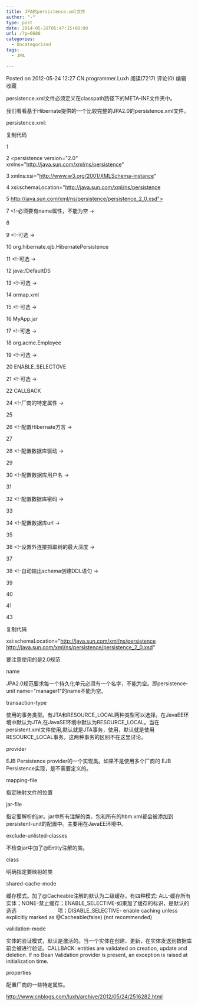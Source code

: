 ```yaml
---
title: JPA的persistence.xml文件
author: "-"
type: post
date: 2014-05-29T05:47:15+00:00
url: /?p=6688
categories:
  - Uncategorized
tags:
  - JPA

---
```

Posted on 2012-05-24 12:27 CN.programmer.Luxh 阅读(7217) 评论(0) 编辑 收藏
  
persistence.xml文件必须定义在classpath路径下的META-INF文件夹中。


我们看看基于Hibernate提供的一个比较完整的JPA2.0的persistence.xml文件。

persistence.xml:

复制代码
  
1 <?xml version="1.0" encoding="UTF-8"?>
  
2 <persistence version="2.0" xmlns="http://java.sun.com/xml/ns/persistence"
  
3 xmlns:xsi="http://www.w3.org/2001/XMLSchema-instance"
  
4 xsi:schemaLocation="http://java.sun.com/xml/ns/persistence
  
5 http://java.sun.com/xml/ns/persistence/persistence_2_0.xsd">
  
7 <!-必须要有name属性，不能为空 ->
  
8 <persistence-unit name="jpaPU" transaction-type="RESOURCE_LOCAL">
  
9 <!-可选 ->
  
10 <provider>org.hibernate.ejb.HibernatePersistence</provider>
  
11 <!-可选 ->
  
12 <jta-data-source>java:/DefaultDS</jta-data-source>
  
13 <!-可选 ->
  
14 <mapping-file>ormap.xml</mapping-file>
  
15 <!-可选 ->
  
16 <jar-file>MyApp.jar</jar-file>
  
17 <!-可选 ->
  
18 <class>org.acme.Employee</class>
  
19 <!-可选 ->
  
20 <shared-cache-mode>ENABLE_SELECTOVE</shared-cache-mode>
  
21 <!-可选 ->
  
22 <validation-mode>CALLBACK</validation-mode>
  
24 <!-厂商的特定属性 ->
  
25 <properties>
  
26 <!-配置Hibernate方言 ->
  
27 <property name="hibernate.dialect" value="org.hibernate.dialect.MySQL5Dialect" />
  
28 <!-配置数据库驱动 ->
  
29 <property name="hibernate.connection.driver_class" value="com.MySQL.jdbc.Driver" />
  
30 <!-配置数据库用户名 ->
  
31 <property name="hibernate.connection.username" value="root" />
  
32 <!-配置数据库密码 ->
  
33 <property name="hibernate.connection.password" value="root" />
  
34 <!-配置数据库url ->
  
35 <property name="hibernate.connection.url" value="jdbc:MySQL://localhost:3306/jpa?useUnicode=true&characterEncoding=UTF-8" />
  
36 <!-设置外连接抓取树的最大深度 ->
  
37 <property name="hibernate.max_fetch_depth" value="3" />
  
38 <!-自动输出schema创建DDL语句 ->
  
39 <property name="hibernate.hbm2ddl.auto" value="update" />
  
40 </properties>
  
41 </persistence-unit>
  
43 </persistence>
  
复制代码

xsi:schemaLocation="http://java.sun.com/xml/ns/persistence http://java.sun.com/xml/ns/persistence/persistence_2_0.xsd"

要注意使用的是2.0规范

name

JPA2.0规范要求每一个持久化单元必须有一个名字，不能为空。即persistence-unit name="manager1"的name不能为空。

transaction-type

使用的事务类型。有JTA和RESOURCE_LOCAL两种类型可以选择。在JavaEE环境中默认为JTA,在JavaSE环境中默认为RESOURCE_LOCAL。当在persistent.xml文件使用<jta-data-source>,默认就是JTA事务，使用<non-jta-data-source>，默认就是使用RESOURCE_LOCAL事务。这两种事务的区别不在这里讨论。

provider

EJB Persistence provider的一个实现类。如果不是使用多个厂商的 EJB Persistence实现，是不需要定义的。

mapping-file

指定映射文件的位置

jar-file

指定要解析的jar。jar中所有注解的类、包和所有的hbm.xml都会被添加到persistent-unit的配置中。主要用在JavaEE环境中。

exclude-unlisted-classes

不检查jar中加了@Entity注解的类。

class

明确指定要映射的类

shared-cache-mode

缓存模式。加了@Cacheable注解的默认为二级缓存。有四种模式: ALL-缓存所有实体；NONE-禁止缓存；ENABLE_SELECTIVE-如果加了缓存的标识，是默认的选选　　　　　　　　项；DISABLE_SELECTIVE- enable caching unless explicitly marked as @Cacheable(false) (not recommended)

validation-mode

实体的验证模式，默认是激活的。当一个实体在创建、更新，在实体发送到数据库前会被进行验证。CALLBACK: entities are validated on creation, update and deletion. If no Bean Validation provider is present, an exception is raised at initialization time.

properties

配置厂商的一些特定属性。

http://www.cnblogs.com/luxh/archive/2012/05/24/2516282.html